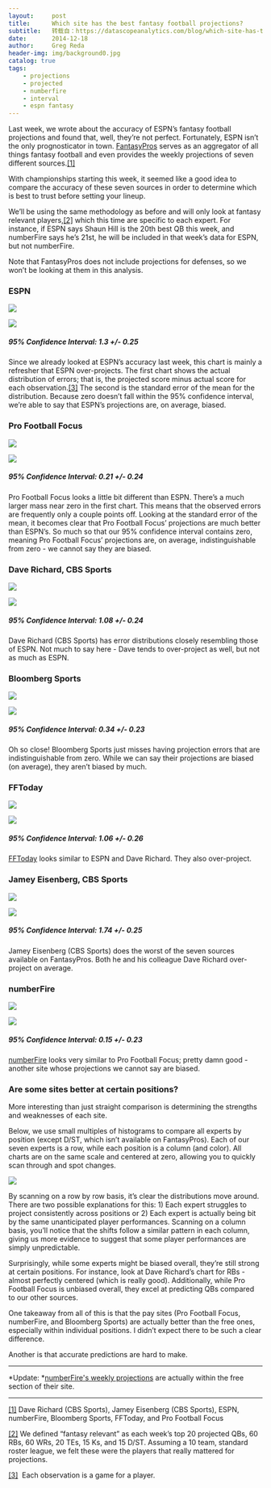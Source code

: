 ```yaml
---
layout:     post
title:      Which site has the best fantasy football projections?
subtitle:   转载自：https://datascopeanalytics.com/blog/which-site-has-the-best-fantasy-football-projections/
date:       2014-12-18
author:     Greg Reda
header-img: img/background0.jpg
catalog: true
tags:
    - projections
    - projected
    - numberfire
    - interval
    - espn fantasy
---
```


Last week, 
we wrote about the accuracy of ESPN’s fantasy football
projections and found that, well, they’re not perfect.
Fortunately, ESPN isn’t the only prognosticator in town. [FantasyPros](http://www.fantasypros.com/) serves as an aggregator of
all things fantasy football and even provides the weekly projections of seven
different sources.[[1]](https://datascopeanalytics.com/blog/which-site-has-the-best-fantasy-football-projections#ftnt1)

With championships starting this week, it seemed like a good idea to
compare the accuracy of these seven sources in order to determine which is
best to trust before setting your lineup.

We’ll be using the same methodology as before and will only look at
fantasy relevant players,[[2]](https://datascopeanalytics.com/blog/which-site-has-the-best-fantasy-football-projections#ftnt2) which this time are specific to each expert. For
instance, if ESPN says Shaun Hill is the 20th best QB this week, and
numberFire says he’s 21st, he will be included in that week’s data
for ESPN, but not numberFire.

Note that FantasyPros does not include projections for defenses, so we
won’t be looking at them in this analysis.

### ESPN
![](https://datascopeanalytics.com/blog/which-site-has-the-best-fantasy-football-projections/image14.png)

![](https://datascopeanalytics.com/blog/which-site-has-the-best-fantasy-football-projections/image09.png)


##### 95% Confidence Interval: 1.3 +/- 0.25

Since we already looked at ESPN’s accuracy last week, this chart is
mainly a refresher that ESPN over-projects. The first chart shows the actual
distribution of errors; that is, the projected score minus
actual score for each observation.[[3]](https://datascopeanalytics.com/blog/which-site-has-the-best-fantasy-football-projections#ftnt3) The second is the
standard error of the
mean for the distribution. Because zero doesn’t fall within the
95% confidence interval, we’re able to say that ESPN’s projections
are, on average, biased.

### Pro Football Focus
![](https://datascopeanalytics.com/blog/which-site-has-the-best-fantasy-football-projections/image11.png)

![](https://datascopeanalytics.com/blog/which-site-has-the-best-fantasy-football-projections/image13.png)


##### 95% Confidence Interval: 0.21 +/- 0.24

Pro Football
Focus looks a little bit different than ESPN. There’s a much
larger mass near zero in the first chart. This means that the observed
errors are frequently only a couple points off. Looking at the standard error
of the mean, it becomes clear that Pro Football Focus’ projections are
much better than ESPN’s. So much so that our 95% confidence interval
contains zero, meaning Pro Football Focus’ projections are, on average,
indistinguishable from zero - we cannot say they are biased.

### Dave Richard, CBS Sports
![](https://datascopeanalytics.com/blog/which-site-has-the-best-fantasy-football-projections/image02.png)

![](https://datascopeanalytics.com/blog/which-site-has-the-best-fantasy-football-projections/image08.png)


##### 95% Confidence Interval: 1.08 +/- 0.24

Dave
Richard (CBS Sports) has error distributions closely resembling those
of ESPN. Not much to say here - Dave tends to over-project as well, but not as
much as ESPN.

### Bloomberg Sports
![](https://datascopeanalytics.com/blog/which-site-has-the-best-fantasy-football-projections/image10.png)

![](https://datascopeanalytics.com/blog/which-site-has-the-best-fantasy-football-projections/image01.png)


##### 95% Confidence Interval: 0.34 +/- 0.23

Oh so close! Bloomberg
Sports just misses having projection errors that are
indistinguishable from zero. While we can say their projections are biased (on
average), they aren’t biased by much.

### FFToday
![](https://datascopeanalytics.com/blog/which-site-has-the-best-fantasy-football-projections/image04.png)

![](https://datascopeanalytics.com/blog/which-site-has-the-best-fantasy-football-projections/image07.png)


##### 95% Confidence Interval: 1.06 +/- 0.26

[FFToday](http://www.fftoday.com/) looks similar to ESPN
and Dave Richard. They also over-project.

### Jamey Eisenberg, CBS Sports
![](https://datascopeanalytics.com/blog/which-site-has-the-best-fantasy-football-projections/image03.png)

![](https://datascopeanalytics.com/blog/which-site-has-the-best-fantasy-football-projections/image05.png)


##### 95% Confidence Interval: 1.74 +/- 0.25

Jamey
Eisenberg (CBS Sports) does the worst of the seven sources available
on FantasyPros. Both he and his colleague Dave Richard over-project on
average.

### numberFire
![](https://datascopeanalytics.com/blog/which-site-has-the-best-fantasy-football-projections/image12.png)

![](https://datascopeanalytics.com/blog/which-site-has-the-best-fantasy-football-projections/image00.png)


##### 95% Confidence Interval: 0.15 +/- 0.23

[numberFire](http://www.numberfire.com/) looks very similar
to Pro Football Focus; pretty damn good - another site whose projections we
cannot say are biased.

### Are some sites better at certain positions?

More interesting than just straight comparison is determining the strengths
and weaknesses of each site.

Below, we use small
multiples of histograms to compare all experts by position (except
D/ST, which isn’t available on FantasyPros). Each of our seven experts
is a row, while each position is a column (and color). All charts are on the
same scale and centered at zero, allowing you to quickly scan through and spot
changes.

![](https://datascopeanalytics.com/blog/which-site-has-the-best-fantasy-football-projections/image06.png)


By scanning on a row by row basis, it’s clear the distributions move
around. There are two possible explanations for this: 1) Each expert struggles
to project consistently across positions or 2) Each expert is actually being
bit by the same unanticipated player performances. Scanning on a column basis,
you’ll notice that the shifts follow a similar pattern in each column,
giving us more evidence to suggest that some player performances are simply
unpredictable.

Surprisingly, while some experts might be biased overall, they’re
still strong at certain positions. For instance, look at Dave Richard’s
chart for RBs - almost perfectly centered (which is really good). Additionally,
while Pro Football Focus is unbiased overall, they excel at predicting QBs
compared to our other sources.

One takeaway from all of this is that the pay sites (Pro Football Focus,
numberFire, and Bloomberg Sports) are actually better than the free ones,
especially within individual positions. I didn’t expect there to be such
a clear difference.

Another is that accurate predictions are hard to make.

---


*Update: *[numberFire's weekly projections](http://www.numberfire.com/nfl/fantasy/fantasy-football-projections) are actually within the free section of their site.

---


[[1]](https://datascopeanalytics.com/blog/which-site-has-the-best-fantasy-football-projections#ftnt_ref1) Dave Richard
(CBS Sports), Jamey Eisenberg (CBS Sports), ESPN, numberFire, Bloomberg
Sports, FFToday, and Pro Football Focus

[[2]](https://datascopeanalytics.com/blog/which-site-has-the-best-fantasy-football-projections#ftnt_ref2) We defined
“fantasy relevant” as each week’s top 20 projected QBs, 60
RBs, 60 WRs, 20 TEs, 15 Ks, and 15 D/ST. Assuming a 10 team, standard roster
league, we felt these were the players that really mattered for
projections.

[[3]](https://datascopeanalytics.com/blog/which-site-has-the-best-fantasy-football-projections#ftnt_ref3) 
Each observation is a game for a player.
